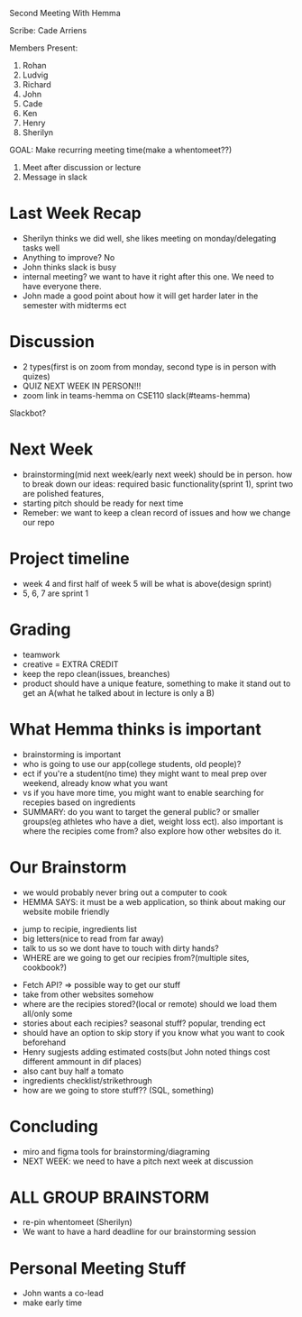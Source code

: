 Second Meeting With Hemma

Scribe: Cade Arriens

Members Present:
1. Rohan
2. Ludvig
3. Richard
4. John
5. Cade 
6. Ken
7. Henry
8. Sherilyn


GOAL:  Make recurring meeting time(make a whentomeet??)
1. Meet after discussion or lecture
2. Message in slack

# Last Week Recap
- Sherilyn thinks we did well, she likes meeting on monday/delegating tasks well
- Anything to improve? No
- John thinks slack is busy
- internal meeting? we want to have it right after this one.  We need to have everyone there.
- John made a good point about how it will get harder later in the semester with midterms ect

# Discussion 
- 2 types(first is on zoom from monday, second type is in person with quizes)
- QUIZ NEXT WEEK IN PERSON!!!
- zoom link in teams-hemma on CSE110 slack(#teams-hemma)

Slackbot?

# Next Week
- brainstorming(mid next week/early next week) should be in person.  how to break down our ideas: required basic functionality(sprint 1), sprint two are polished features,
- starting pitch should be ready for next time
- Remeber: we want to keep a clean record of issues and how we change our repo

# Project timeline
- week 4 and first half of week 5 will be what is above(design sprint)
- 5, 6, 7 are sprint 1

# Grading
- teamwork
- creative = EXTRA CREDIT
- keep the repo clean(issues, breanches) 
- product should have a unique feature, something to make it stand out to get an A(what he talked about in lecture is only a B)

# What Hemma thinks is important
- brainstorming is important
- who is going to use our app(college students, old people)?
- ect if you're a student(no time) they might want to meal prep over weekend, already know what you want
- vs if you have more time, you might want to enable searching for recepies based on ingredients 
- SUMMARY: do you want to target the general public? or smaller groups(eg athletes who have a diet, weight loss ect).  also important is where the recipies come from?
also explore how other websites do it.  

# Our Brainstorm
- we would probably never bring out a computer to cook
- HEMMA SAYS: it must be a web application, so think about making our website mobile friendly
+ jump to recipie, ingredients list
+ big letters(nice to read from far away) 
+ talk to us so we dont have to touch with dirty hands?
+ WHERE are we going to get our recipies from?(multiple sites, cookbook?)
- Fetch API?  => possible way to get our stuff
- take from other websites somehow
- where are the recipies stored?(local or remote) should we load them all/only some
- stories about each recipies? seasonal stuff? popular, trending ect
- should have an option to skip story if you know what you want to cook beforehand
- Henry sugjests adding estimated costs(but John noted things cost different ammount in dif places)
- also cant buy half a tomato
- ingredients checklist/strikethrough
- how are we going to store stuff?? (SQL, something)

# Concluding
- miro and figma tools for brainstorming/diagraming 
- NEXT WEEK: we need to have a pitch next week at discussion



# ALL GROUP BRAINSTORM
- re-pin whentomeet (Sherilyn)
- We want to have a hard deadline for our brainstorming session


# Personal Meeting Stuff
- John wants a co-lead
- make early time
